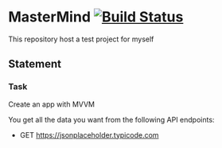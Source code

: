 # MasterMind [![Build Status](https://travis-ci.org/ap7/MasterMind.svg?branch=master)](https://travis-ci.org/ap7/MasterMind)

This repository host a test project for myself

## Statement

### Task
Create an app with MVVM

You get all the data you want from the following API endpoints:

- GET https://jsonplaceholder.typicode.com


